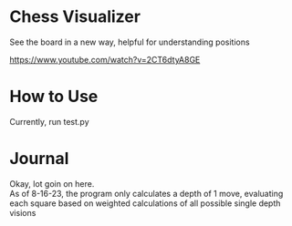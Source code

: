 # Chess Visualizer

See the board in a new way, helpful for understanding positions

https://www.youtube.com/watch?v=2CT6dtyA8GE

# How to Use

Currently, run test.py

# Journal

Okay, lot goin on here.  
As of 8-16-23, the program only calculates a depth of 1 move, evaluating each square based on weighted calculations of all possible single depth visions
